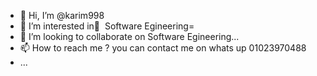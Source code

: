 - 👋 Hi, I’m @karim998
- 👀 I’m interested in ٍ Software Egineering=
- 💞️ I’m looking to collaborate on Software Egineering...
- 📫 How to reach me ? you can contact me on whats up 01023970488
-  ...

<!---
karim998/karim998 is a ✨ special ✨ repository because its `README.md` (this file) appears on your GitHub profile.
You can click the Preview link to take a look at your changes.
--->
